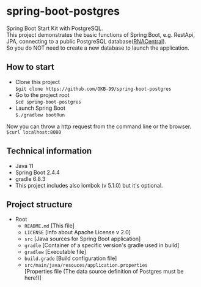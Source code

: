 # spring-boot-postgres

Spring Boot Start Kit with PostgreSQL.<br>
This project demonstrates the basic functions of Spring Boot, e.g. RestApi, JPA, connecting to a public PostgreSQL database([RNACentral](https://rnacentral.org/)).<br>
So you do NOT need to create a new database to launch the application.

## How to start
- Clone this project<br>
`$git clone https://github.com/OKB-99/spring-boot-postgres`
- Go to the project root<br>
`$cd spring-boot-postgres`
- Launch Spring Boot<br>
`$./gradlew bootRun`

Now you can throw a http request from the command line or the browser.<br>
`$curl localhost:8080`

## Technical information
- Java 11
- Spring Boot 2.4.4
- gradle 6.8.3
- This project includes also lombok (v 5.1.0) but it's optional.

## Project structure
- Root
  - `README.md` [This file]
  - `LICENSE` [Info about Apache License v 2.0]
  - `src` [Java sources for Spring Boot application]
  - `gradle` [Container of a specific version's gradle used in build]
  - `gradlew` [Executable file]
  - `build.grade` [Build configuration file]
  - `src/main/java/resouces/application.properties`<br>
  [Properties file (The data source definition of Postgres must be here!)]
